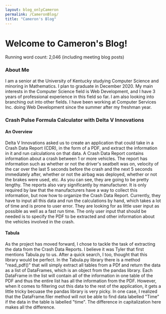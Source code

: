 ```yaml
---
layout: blog_onlyCameron
permalink: /CameronBlog/
title: "Cameron's Blog"
---
```


# Welcome to Cameron's Blog!
Running word count: 2,046 (including meeting blog posts)

### About Me
I am a senior at the University of Kentucky studying Computer Science and minoring in Mathematics. I plan to graduate in December 2020. My main interests in the Computer Science field is Web Development, and I have 3 years of professional experience in this field so far. I am also looking into branching out into other fields. I have been working at Computer Services Inc. doing Web Development since the summer after my freshman year.

### Crash Pulse Formula Calculator with Delta V Innovations
#### An Overview
Delta V Innovations asked us to create an application that could take in a Crash Data Report (CDR), in the form of a PDF, and extract the information in it and run calculations on that data. A Crash Data Report contains information about a crash between 1 or more vehicles. The report has information such as whether or not the driver's seatbelt was on, velocity of the car over the last 5 seconds before the crash and the next 5 seconds immediately after, whether or not the airbag was deployed, whether or not the brakes were used, etc. As you can see, they are going to be pretty lengthy. The reports also vary significantly by manufacturer. It is only required by law that the manufacturers have a way to collect this information, but now how to organize the Crash Data Report. Currently, they have to input all this data and run the calculations by hand, which takes a lot of time and is prone to user error. They are looking for as little user input as possible as well as a fast run time. The only user input that should be needed is to specify the PDF to be extracted and other information about the vehicles involved in the crash.

#### Tabula
As the project has moved forward, I chose to tackle the task of extracting the data from the Crash Data Reports. I believe it was Tyler that first mentions Tabula.py to us. After a quick search, I too, thought that this library would be perfect. In the Tabula.py library there is a method "read_pdf()" that will simply extract all tables from a PDf and return the data as a list of DataFrames, which is an object from the pandas library. Each DataFrame in the list will contain all of the information in one table of the PDF and thus the entire list has all the information from the PDF. However, when it comes to filtering out this data to the rest of the application, it gets a little tricky becuase the pandas library is very picky. In one case, I realized that the DataFrame.filer method will not be able to find data labelled "Time" if the data in the table is labelled "time". The difference in capitalization here makes all the difference.
